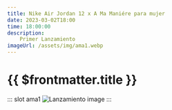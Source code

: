 ```yaml
---
title: Nike Air Jordan 12 x A Ma Maniére para mujer
date: 2023-03-02T18:00
time: 18:00:00
description:
    Primer Lanzamiento
imageUrl: /assets/img/ama1.webp
---
```


 # {{ $frontmatter.title }}

::: slot ama1 
![Lanzamiento image](/assets/img/ama1.webp)
:::

<ListaLanzamientos />